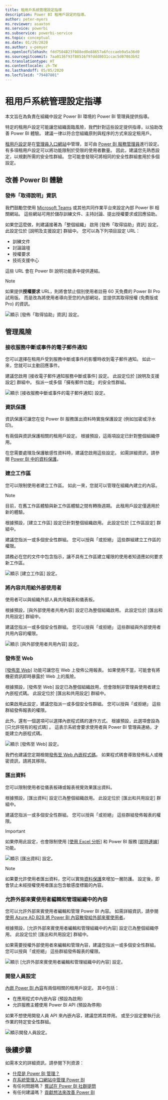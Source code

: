 ```yaml
---
title: 租用戶系統管理設定指導
description: Power BI 租用戶設定的指導。
author: peter-myers
ms.reviewer: asaxton
ms.service: powerbi
ms.subservice: powerbi-service
ms.topic: conceptual
ms.date: 01/29/2020
ms.author: v-pemyer
ms.openlocfilehash: fdd7504823f088ed0e88657a6fcccaeb9a5a36d0
ms.sourcegitcommit: 7aa0136f93f88516f97ddd8031ccac5d07863b92
ms.translationtype: HT
ms.contentlocale: zh-TW
ms.lasthandoff: 05/05/2020
ms.locfileid: "79487801"
---
```

# <a name="tenant-admin-settings-guidance"></a>租用戶系統管理設定指導

本文旨在為負責在組織中設定 Power BI 環境的 Power BI 管理員提供指導。

特定的租用戶設定可能讓您組織面臨風險，我們針對這些設定提供指導，以協助改善 Power BI 體驗。 建議一律以符合您組織原則與程序的方式來設定租用戶。

[租用戶設定](../service-admin-portal.md#tenant-settings)是在[管理員入口網站](https://app.powerbi.com/admin-portal/tenantSettings)中管理，並可由 [Power BI 服務管理員](../service-admin-administering-power-bi-in-your-organization.md#administrator-roles-related-to-power-bi)進行設定。 有多項租用戶設定可以將功能限制於受限的使用者數量。 因此，建議您先熟悉設定，以規劃所需的安全性群組。 您可能會發現可將相同的安全性群組套用於多個設定。

## <a name="improve-power-bi-experience"></a>改善 Power BI 體驗

### <a name="publish-get-help-information"></a>發佈「取得說明」資訊

我們鼓勵您使用 [Microsoft Teams](/microsoftteams) 或其他共同作業平台來設定內部 Power BI 相關網站。 這些網站可用於儲存訓練文件、主持討論、提出授權要求或回應協助。

如果您這麼做，則建議接著為「整個組織」  啟用 [發佈「取得協助」資訊]  設定。 此設定位於 [說明及支援設定]  群組中。 您可以為下列項目設定 URL：

- 訓練文件
- 討論論壇
- 授權要求
- 技術支援中心

這些 URL 會在 Power BI 說明功能表中提供連結。

> [!NOTE]
> 如果提供**授權要求** URL，則將會禁止個別使用者註冊 60 天免費的 Power BI Pro 試用版。 而是改為將使用者導向至您的內部網站，並提供其取得授權 (免費版或 Pro) 的資訊。

![顯示 [發佈「取得協助」資訊] 設定。](media/admin-tenant-settings/publish-get-help-information.png)

## <a name="manage-risk"></a>管理風險

### <a name="receive-email-notification-service-outages-or-incidents"></a>接收服務中斷或事件的電子郵件通知

您可以選擇在租用戶受到服務中斷或事件的影響時收到電子郵件通知。 如此一來，您就可以主動回應事件。

建議您啟用 [接收電子郵件通知服務中斷或事件]  設定。 此設定位於 [說明及支援設定]  群組中。 指派一或多個「擁有郵件功能」  的安全性群組。

![顯示 [接收服務中斷或事件的電子郵件通知] 設定。](media/admin-tenant-settings/receive-email-notifications-for-service-outages-or-incidents.png)

### <a name="information-protection"></a>資訊保護

資訊保護可讓您在從 Power BI 服務匯出資料時實施保護設定 (例如加密或浮水印)。

有兩個與資訊保護相關的租用戶設定。 根據預設，這兩項設定已針對整個組織停用。

在您需要處理及保護敏感性資料時，建議您啟用這些設定。 如需詳細資訊，請參閱 [Power BI 中的資料保護](../admin/service-security-data-protection-overview.md)。

### <a name="create-workspaces"></a>建立工作區

您可以限制使用者建立工作區。 如此一來，您就可以管理在組織內建立的內容。

> [!NOTE]
> 目前，在舊工作區體驗與新工作區體驗之間有轉換週期。 此租用戶設定僅適用於新的體驗。

根據預設，[建立工作區]  設定已針對整個組織啟用。 此設定位於 [工作區設定]  群組中。

建議您指派一或多個安全性群組。 您可以授與「或拒絕」  這些群組建立工作區的權限。

請務必在您的文件中包含指示，讓不具有工作區建立權限的使用者知道應如何要求新工作區。

![顯示 [建立工作區] 設定。](media/admin-tenant-settings/create-workspaces.png)

### <a name="share-content-with-external-users"></a>將內容共用給外部使用者

使用者可以與組織外部人員共用報表和儀表板。

根據預設，[與外部使用者共用內容]  設定已為整個組織啟用。 此設定位於 [匯出和共用設定]  群組中。

建議您指派一或多個安全性群組。 您可以授與「或拒絕」  這些群組與外部使用者共用內容的權限。

![顯示 [與外部使用者共用內容] 設定。](media/admin-tenant-settings/share-content-with-external-users.png)

### <a name="publish-to-web"></a>發佈至 Web

[[發佈至 Web]](../service-publish-to-web.md) 功能可讓您在 Web 上發佈公用報表。 如果使用不當，可能會有將機密資訊即時暴露於 Web 上的風險。

根據預設，[發佈至 Web]  設定已為整個組織啟用，但會限制非管理員使用者建立內嵌程式碼。 此設定位於 [匯出和共用設定]  群組中。

如果啟用此設定，建議您指派一或多個安全性群組。 您可以授與「或拒絕」  這些群組發佈報表的權限。

此外，還有一個選項可以選擇內嵌程式碼的運作方式。 根據預設，此選項會設為 [只允許現有的程式碼]  。 這表示系統會要求使用者與 Power BI 管理員連絡，才能建立內嵌程式碼。

![顯示 [發佈至 Web] 設定。](media/admin-tenant-settings/publish-to-web.png)

我們也建議您定期檢閱[發佈至 Web 內嵌程式碼](https://app.powerbi.com/admin-portal/embedCodes)。 如果程式碼會導致發佈私人或機密資訊，請將其移除。

### <a name="export-data"></a>匯出資料

您可以限制使用者從儀表板磚或報表視覺效果匯出資料。

根據預設，[匯出資料]  設定已為整個組織啟用。 此設定位於 [匯出和共用設定]  群組中。

建議您指派一或多個安全性群組。 您可以授與「或拒絕」  這些群組發佈報表的權限。

> [!IMPORTANT]
> 如果停用此設定，也會限制使用 [[使用 Excel 分析]](../service-analyze-in-excel.md) 和 Power BI 服務 [[即時連線]](../desktop-report-lifecycle-datasets.md#using-a-power-bi-service-live-connection-for-report-lifecycle-management) 功能。

![顯示 [匯出資料] 設定。](media/admin-tenant-settings/export-data.png)

> [!NOTE]
> 如果要允許使用者匯出資料，您可以實施[資料保護](../admin/service-security-data-protection-overview.md)來增加一層防護。 設定後，即會禁止未經授權使用者匯出包含敏感度標籤的內容。

### <a name="allow-external-guest-users-to-edit-and-manage-content-in-the-organization"></a>允許外部來賓使用者編輯和管理組織中的內容

您可以允許外部來賓使用者編輯和管理 Power BI 內容。 如需詳細資訊，請參閱[使用 Azure AD B2B 將 Power BI 內容散發給外部來賓使用者](../service-admin-azure-ad-b2b.md)。

根據預設，[允許外部來賓使用者編輯和管理組織中的內容]  設定已為整個組織停用。 此設定位於 [匯出和共用設定]  群組中。

如果需要授權外部使用者來編輯和管理內容，建議您指派一或多個安全性群組。 您可以授與「或拒絕」  這些群組發佈報表的權限。

![顯示 [允許外部來賓使用者編輯和管理組織中的內容] 設定。](media/admin-tenant-settings/allow-external-guest-users.png)

### <a name="developer-settings"></a>開發人員設定

[內嵌 Power BI 內容](../developer/embedded/embedding.md)有兩個相關的租用戶設定。 其中包括：

- 在應用程式中內嵌內容 (預設為啟用)
- 允許服務主體使用 Power BI API (預設為停用)

如果不想使用開發人員 API 來內嵌內容，建議您將其停用。 或至少設定要執行此作業的特定安全性群組。

![顯示開發人員設定。](media/admin-tenant-settings/developer-settings.png)

## <a name="next-steps"></a>後續步驟

如需本文的詳細資訊，請參閱下列資源：

- [什麼是 Power BI 管理？](../service-admin-administering-power-bi-in-your-organization.md)
- [在系統管理入口網站中管理 Power BI](../service-admin-portal.md)
- 有任何問題嗎？ [嘗試在 Power BI 社群提問](https://community.powerbi.com/)
- 有任何建議嗎？ [貢獻想法來改善 Power BI](https://ideas.powerbi.com)
